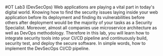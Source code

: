 #OT Lab3 (DevSecOps)
Web applications are playing a vital part in today's digital world. Knowing how to find the security issues laying inside your web application before its deployment and finding its vulnerabilities before others after deployment would be the majority of your tasks as a Security Specialist.
Moreover, almost all companies use microservice architecture as well as DevOps methodology. Therefore in this lab, you will learn how to integrate security tools into your CI/CD pipeline and continuously build, security test, and deploy the secure software. In simple words, how to implement the DevSecOps CI/CD pipeline.
